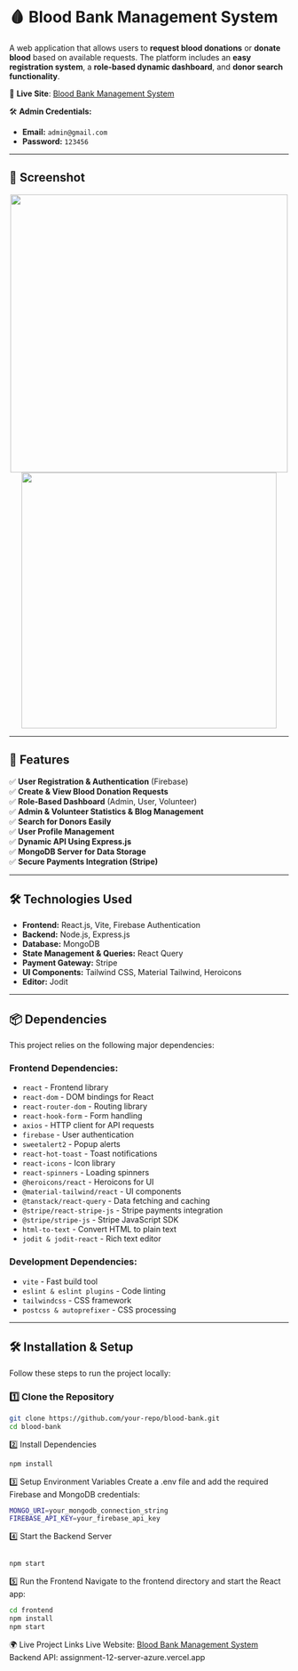 # 🩸 Blood Bank Management System  

A web application that allows users to **request blood donations** or **donate blood** based on available requests. The platform includes an **easy registration system**, a **role-based dynamic dashboard**, and **donor search functionality**.  

🔗 **Live Site**: [Blood Bank Management System](https://blood-bank-80559.web.app/)  

🛠 **Admin Credentials:**  
- **Email:** `admin@gmail.com`  
- **Password:** `123456`  

---

## 📸 Screenshot  
<div align="center">
  <img height="500" src="https://github.com/SahariorRidoy/Blood-Bank-Management-Client/blob/main/blood%20bank%201.png"  />
</div>
<div align="center">
  <img height="460" src="https://github.com/SahariorRidoy/Blood-Bank-Management-Client/blob/main/blood%20bank%202.png"  />
</div>

---

## 🚀 Features  

✅ **User Registration & Authentication** (Firebase)  
✅ **Create & View Blood Donation Requests**  
✅ **Role-Based Dashboard** (Admin, User, Volunteer)  
✅ **Admin & Volunteer Statistics & Blog Management**  
✅ **Search for Donors Easily**  
✅ **User Profile Management**  
✅ **Dynamic API Using Express.js**  
✅ **MongoDB Server for Data Storage**  
✅ **Secure Payments Integration (Stripe)**  

---

## 🛠 Technologies Used  

- **Frontend:** React.js, Vite, Firebase Authentication  
- **Backend:** Node.js, Express.js  
- **Database:** MongoDB  
- **State Management & Queries:** React Query  
- **Payment Gateway:** Stripe  
- **UI Components:** Tailwind CSS, Material Tailwind, Heroicons  
- **Editor:** Jodit  

---

## 📦 Dependencies  

This project relies on the following major dependencies:  

### **Frontend Dependencies:**  
- `react` - Frontend library  
- `react-dom` - DOM bindings for React  
- `react-router-dom` - Routing library  
- `react-hook-form` - Form handling  
- `axios` - HTTP client for API requests  
- `firebase` - User authentication  
- `sweetalert2` - Popup alerts  
- `react-hot-toast` - Toast notifications  
- `react-icons` - Icon library  
- `react-spinners` - Loading spinners  
- `@heroicons/react` - Heroicons for UI  
- `@material-tailwind/react` - UI components  
- `@tanstack/react-query` - Data fetching and caching  
- `@stripe/react-stripe-js` - Stripe payments integration  
- `@stripe/stripe-js` - Stripe JavaScript SDK  
- `html-to-text` - Convert HTML to plain text  
- `jodit & jodit-react` - Rich text editor  

### **Development Dependencies:**  
- `vite` - Fast build tool  
- `eslint & eslint plugins` - Code linting  
- `tailwindcss` - CSS framework  
- `postcss & autoprefixer` - CSS processing  

---

## 🛠 Installation & Setup  

Follow these steps to run the project locally:  

### 1️⃣ Clone the Repository  
```sh
git clone https://github.com/your-repo/blood-bank.git
cd blood-bank
```
2️⃣ Install Dependencies
```sh
npm install
```
3️⃣ Setup Environment Variables
Create a .env file and add the required Firebase and MongoDB credentials:

```sh
MONGO_URI=your_mongodb_connection_string
FIREBASE_API_KEY=your_firebase_api_key
```
4️⃣ Start the Backend Server
```sh

npm start
```
5️⃣ Run the Frontend
Navigate to the frontend directory and start the React app:

```sh
cd frontend
npm install
npm start
```
🌍 Live Project Links
Live Website: [Blood Bank Management System](https://blood-bank-80559.web.app/) 
Backend API: assignment-12-server-azure.vercel.app









